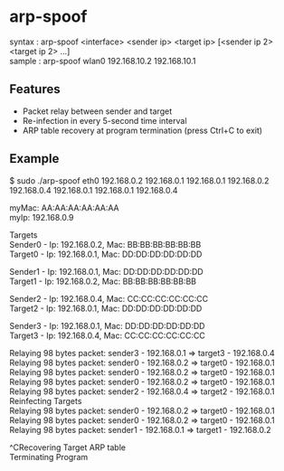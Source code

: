 arp-spoof
=====

syntax : arp-spoof \<interface\> \<sender ip\> \<target ip\> \[\<sender ip 2\> \<target ip 2\> ...\]  
sample : arp-spoof wlan0 192.168.10.2 192.168.10.1

## Features
- Packet relay between sender and target
- Re-infection in every 5-second time interval  
- ARP table recovery at program termination (press Ctrl+C to exit) 

## Example
$ sudo ./arp-spoof eth0 192.168.0.2 192.168.0.1 192.168.0.1 192.168.0.2 192.168.0.4 192.168.0.1 192.168.0.1 192.168.0.4 

myMac: AA:AA:AA:AA:AA:AA  
myIp: 192.168.0.9  
   
Targets  
Sender0 - Ip: 192.168.0.2, Mac: BB:BB:BB:BB:BB:BB  
Target0 - Ip: 192.168.0.1, Mac: DD:DD:DD:DD:DD:DD   
  
Sender1 - Ip: 192.168.0.1, Mac: DD:DD:DD:DD:DD:DD   
Target1 - Ip: 192.168.0.2, Mac: BB:BB:BB:BB:BB:BB   
  
Sender2 - Ip: 192.168.0.4, Mac: CC:CC:CC:CC:CC:CC   
Target2 - Ip: 192.168.0.1, Mac: DD:DD:DD:DD:DD:DD
  
Sender3 - Ip: 192.168.0.1, Mac: DD:DD:DD:DD:DD:DD  
Target3 - Ip: 192.168.0.4, Mac: CC:CC:CC:CC:CC:CC 

Relaying 98 bytes packet: sender3 - 192.168.0.1 => target3 - 192.168.0.4  
Relaying 98 bytes packet: sender0 - 192.168.0.2 => target0 - 192.168.0.1  
Relaying 98 bytes packet: sender0 - 192.168.0.2 => target0 - 192.168.0.1  
Relaying 98 bytes packet: sender0 - 192.168.0.2 => target0 - 192.168.0.1  
Relaying 98 bytes packet: sender2 - 192.168.0.4 => target2 - 192.168.0.1  
Reinfecting Targets  
Relaying 98 bytes packet: sender0 - 192.168.0.2 => target0 - 192.168.0.1  
Relaying 98 bytes packet: sender0 - 192.168.0.2 => target0 - 192.168.0.1  
Relaying 98 bytes packet: sender1 - 192.168.0.1 => target1 - 192.168.0.2   

^CRecovering Target ARP table   
Terminating Program  
